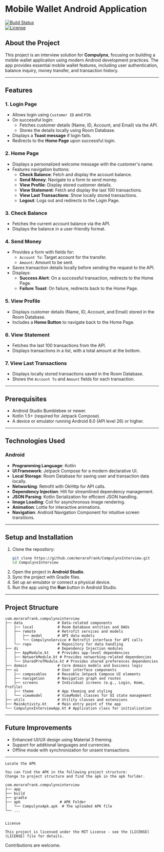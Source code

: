 # Mobile Wallet Android Application

[![Build Status](https://img.shields.io/badge/build-passing-brightgreen)](https://shields.io)  
[![License](https://img.shields.io/badge/license-MIT-blue)](LICENSE)

## About the Project

This project is an interview solution for **Compulynx**, focusing on building a mobile wallet application using modern Android development practices. The app provides essential mobile wallet features, including user authentication, balance inquiry, money transfer, and transaction history.

---

## Features

### 1. **Login Page**
- Allows login using `Customer ID` and `PIN`.
- On successful login:
  - Fetches customer details (Name, ID, Account, and Email) via the API.
  - Stores the details locally using Room Database.
- Displays a **Toast message** if login fails.
- Redirects to the **Home Page** upon successful login.

### 2. **Home Page**
- Displays a personalized welcome message with the customer's name.
- Features navigation buttons:
  - **Check Balance**: Fetch and display the account balance.
  - **Send Money**: Navigate to a form to send money.
  - **View Profile**: Display stored customer details.
  - **View Statement**: Fetch and display the last 100 transactions.
  - **View Last Transactions**: Show locally stored transactions.
  - **Logout**: Logs out and redirects to the Login Page.

### 3. **Check Balance**
- Fetches the current account balance via the API.
- Displays the balance in a user-friendly format.

### 4. **Send Money**
- Provides a form with fields for:
  - `Account To`: Target account for the transfer.
  - `Amount`: Amount to be sent.
- Saves transaction details locally before sending the request to the API.
- Displays:
  - **Success Alert**: On a successful transaction, redirects to the Home Page.
  - **Failure Toast**: On failure, redirects back to the Home Page.

### 5. **View Profile**
- Displays customer details (Name, ID, Account, and Email) stored in the Room Database.
- Includes a **Home Button** to navigate back to the Home Page.

### 6. **View Statement**
- Fetches the last 100 transactions from the API.
- Displays transactions in a list, with a total amount at the bottom.

### 7. **View Last Transactions**
- Displays locally stored transactions saved in the Room Database.
- Shows the `Account To` and `Amount` fields for each transaction.

---

## Prerequisites

- Android Studio Bumblebee or newer.
- Kotlin 1.5+ (required for Jetpack Compose).
- A device or emulator running Android 8.0 (API level 26) or higher.

---

## Technologies Used

### Android
- **Programming Language**: Kotlin
- **UI Framework**: Jetpack Compose for a modern declarative UI.
- **Local Storage**: Room Database for saving user and transaction data locally.
- **Networking**: Retrofit with OkHttp for API calls.
- **Dependency Injection**: Hilt for streamlined dependency management.
- **JSON Parsing**: Kotlin Serialization for efficient JSON handling.
- **Image Loading**: Coil for asynchronous image rendering.
- **Animation**: Lottie for interactive animations.
- **Navigation**: Android Navigation Component for intuitive screen transitions.

---

## Setup and Installation

1. Clone the repository:
   ```bash
   git clone https://github.com/morarafrank/CompulynxInterview.git
   cd CompulynxInterview
   ```
2. Open the project in **Android Studio**.
3. Sync the project with Gradle files.
4. Set up an emulator or connect a physical device.
5. Run the app using the **Run** button in Android Studio.

---

## Project Structure

```
com.morarafrank.compulynxinterview
├── data                # Data-related components
│   ├── local           # Room Database entities and DAOs
│   ├── remote          # Retrofit services and models
│   │   ├── model       # API data models
│   │   └── CompulynxService # Retrofit interface for API calls
│   └── repo            # Repository for data handling
├── di                  # Dependency Injection modules
│   ├── AppModule.kt    # Provides app-level dependencies
│   ├── NetworkModule.kt # Provides networking-related dependencies
│   └── SharedPrefModule.kt # Provides shared preferences dependencies
├── domain              # Core domain models and business logic
├── ui                  # User interface components
│   ├── composables     # Reusable Jetpack Compose UI elements
│   ├── navigation      # Navigation graph and routes
│   ├── screens         # Individual screens (e.g., Login, Home, Profile)
│   ├── theme           # App theming and styling
│   └── viewmodel       # ViewModel classes for UI state management
├── utils               # Utility classes and extensions
├── MainActivity.kt     # Main entry point of the app
└── CompulynxInterviewApp.kt # Application class for initialization
```

---

## Future Improvements
- Enhanced UI/UX design using Material 3 theming.
- Support for additional languages and currencies.
- Offline mode with synchronization for unsent transactions.

--- 

```
Locate the APK

You can find the APK in the following project structure:
Change to project structure and find the apk in the apk forlder.

com.morarafrank.compulynxinterview
├── app
├── build
├── gradle
├── apk                  # APK Folder
│   └── CompulynxApk.apk  # The uploaded APK file
└── ...
```


```

License

This project is licensed under the MIT License - see the [LICENSE](LICENSE) file for details.
```
Contributions are welcome.
